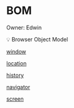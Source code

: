 # BOM

Owner: Edwin

<aside>
💡 Browser Object Model

</aside>

[window](BOM%20388241f6a4ab4ef78a906c35a9997561/window%20c377e53f38764d5ab764d815d4767541.md)

[location](BOM%20388241f6a4ab4ef78a906c35a9997561/location%20f40a26a2fd4c43f5bd43fbf82b8ac1f8.md)

[history](BOM%20388241f6a4ab4ef78a906c35a9997561/history%20c8da8a3c22744d4891e6bfdec6d49238.md)

[navigator](BOM%20388241f6a4ab4ef78a906c35a9997561/navigator%207c56f9f5011e42d9b5fdf3544ca32d7d.md)

[screen](BOM%20388241f6a4ab4ef78a906c35a9997561/screen%20c8862901fee848c7984ddddd5d1f58ae.md)